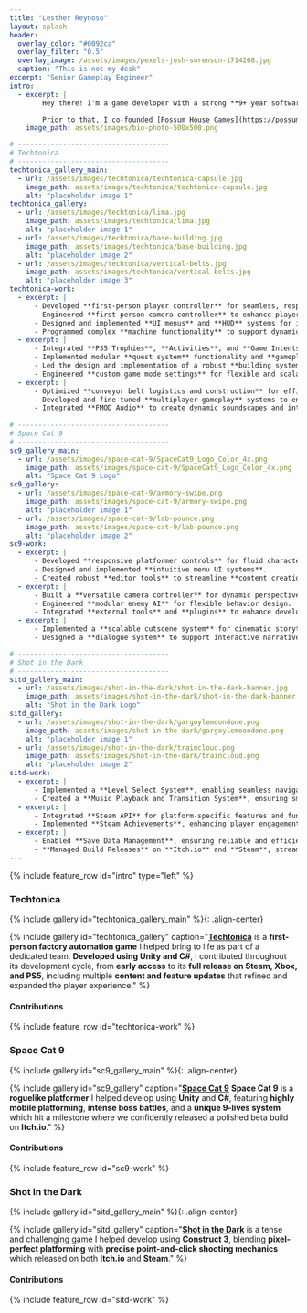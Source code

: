 ```yaml
---
title: "Lesther Reynoso"
layout: splash
header:
  overlay_color: "#0092ca"
  overlay_filter: "0.5"
  overlay_image: /assets/images/pexels-josh-sorenson-1714208.jpg
  caption: "This is not my desk"
excerpt: "Senior Gameplay Engineer"
intro: 
  - excerpt: |
        Hey there! I'm a game developer with a strong **9+ year software engineering** background. Recently a **Gameplay Engineer** at Fire Hose Games working on [Techtonica](https://store.steampowered.com/app/1457320/Techtonica/) gaining experience as a versatile **generalist** specializing in **developing** and **optimizing** core **gameplay mechanics**, game **features**, and **development tools**. 

        Prior to that, I co-founded [Possum House Games](https://possumhousegames.com/) tackling **production**, **programming**, **business development**, **marketing** and other miscellaneous logistics as I **taught myself many aspects of game development** over the years. 
    image_path: assets/images/bio-photo-500x500.png

# -------------------------------------
# Techtonica
# -------------------------------------
techtonica_gallery_main:
  - url: /assets/images/techtonica/techtonica-capsule.jpg
    image_path: assets/images/techtonica/techtonica-capsule.jpg
    alt: "placeholder image 1"
techtonica_gallery:
  - url: /assets/images/techtonica/lima.jpg
    image_path: assets/images/techtonica/lima.jpg
    alt: "placeholder image 1"
  - url: /assets/images/techtonica/base-building.jpg
    image_path: assets/images/techtonica/base-building.jpg
    alt: "placeholder image 2"
  - url: /assets/images/techtonica/vertical-belts.jpg
    image_path: assets/images/techtonica/vertical-belts.jpg
    alt: "placeholder image 3"
techtonica-work:
  - excerpt: | 
      - Developed **first-person player controller** for seamless, responsive movement.
      - Engineered **first-person camera controller** to enhance player perspective and immersion.
      - Designed and implemented **UI menus** and **HUD** systems for intuitive player interaction.
      - Programmed complex **machine functionality** to support dynamic in-game interactions.
  - excerpt: | 
      - Integrated **PS5 Trophies**, **Activities**, and **Game Intents** to meet **platform certification standards**.
      - Implemented modular **quest system** functionality and **gameplay design tools** for content creators.
      - Led the design and implementation of a robust **building system** with **smart snapping UX** for precise and fluid **construction mechanics.**
      - Engineered **custom game mode settings** for flexible and scalable game modes.
  - excerpt: | 
      - Optimized **conveyor belt logistics and construction** for efficient automation and resource flow.
      - Developed and fine-tuned **multiplayer gameplay** systems to ensure smooth online experiences.
      - Integrated **FMOD Audio** to create dynamic soundscapes and interactive audio.
      
# -------------------------------------
# Space Cat 9
# -------------------------------------
sc9_gallery_main:
  - url: /assets/images/space-cat-9/SpaceCat9_Logo_Color_4x.png
    image_path: assets/images/space-cat-9/SpaceCat9_Logo_Color_4x.png
    alt: "Space Cat 9 Logo"
sc9_gallery:
  - url: /assets/images/space-cat-9/armory-swipe.png
    image_path: assets/images/space-cat-9/armory-swipe.png
    alt: "placeholder image 1"
  - url: /assets/images/space-cat-9/lab-pounce.png
    image_path: assets/images/space-cat-9/lab-pounce.png
    alt: "placeholder image 2"
sc9-work:
  - excerpt: | 
      - Developed **responsive platformer controls** for fluid character movement.
      - Designed and implemented **intuitive menu UI systems**.
      - Created robust **editor tools** to streamline **content creation**.
  - excerpt: |       
      - Built a **versatile camera controller** for dynamic perspectives.
      - Engineered **modular enemy AI** for flexible behavior design.
      - Integrated **external tools** and **plugins** to enhance development workflows.
  - excerpt: |
      - Implemented a **scalable cutscene system** for cinematic storytelling.
      - Designed a **dialogue system** to support interactive narrative experiences.

# -------------------------------------
# Shot in the Dark
# -------------------------------------
sitd_gallery_main:
  - url: /assets/images/shot-in-the-dark/shot-in-the-dark-banner.jpg
    image_path: assets/images/shot-in-the-dark/shot-in-the-dark-banner.jpg
    alt: "Shot in the Dark Logo"
sitd_gallery:
  - url: /assets/images/shot-in-the-dark/gargoylemoondone.png
    image_path: assets/images/shot-in-the-dark/gargoylemoondone.png
    alt: "placeholder image 1"
  - url: /assets/images/shot-in-the-dark/traincloud.png
    image_path: assets/images/shot-in-the-dark/traincloud.png
    alt: "placeholder image 2"
sitd-work:
  - excerpt: | 
      - Implemented a **Level Select System**, enabling seamless navigation between levels.
      - Created a **Music Playback and Transition System**, ensuring smooth audio transitions during gameplay.
  - excerpt: |       
      - Integrated **Steam API** for platform-specific features and functionality.
      - Implemented **Steam Achievements**, enhancing player engagement and progression tracking.
  - excerpt: |
      - Enabled **Save Data Management**, ensuring reliable and efficient game state preservation.
      - **Managed Build Releases** on **Itch.io** and **Steam**, streamlining the deployment process for multiple platforms.
---
```


{% include feature_row id="intro" type="left" %}

<!-- ===================================================== -->
<!-- ==================== Techtonica  ==================== -->
<!-- ===================================================== -->

### Techtonica
{% include gallery id="techtonica_gallery_main" %}{: .align-center}

<!-- As a **gameplay engineer**, I contributed to the game's success by **implementing gameplay features** and **rapidly prototyping design concepts** for evaluation. I polished and refined approved designs for production, ensuring high-quality gameplay experiences. 

Additionally, I developed **internal tools** to streamline workflows for other disciplines, fostering cross-team collaboration and efficiency. By **iterating on released features** based on **player feedback**, I helped to enhance the game through **subsequent updates**. My efforts supported the project from **early access** through multiple **content and feature updates**, culminating in its **1.0 release** on **Steam**, **Xbox**, and **PS5**. -->

{% include gallery id="techtonica_gallery" caption="**[Techtonica](https://store.steampowered.com/app/1457320/Techtonica/)** is a **first-person factory automation game** I helped bring to life as part of a dedicated team. **Developed using Unity and C#**, I contributed throughout its development cycle, from **early access** to its **full release on Steam, Xbox, and PS5**, including multiple **content and feature updates** that refined and expanded the player experience." %}

#### Contributions
{% include feature_row id="techtonica-work" %}

<!-- ===================================================== -->
<!-- ==================== Space Cat 9 ==================== -->
<!-- ===================================================== -->

### Space Cat 9
{% include gallery id="sc9_gallery_main" %}{: .align-center}

<!-- I initially joined the project on a short-term contract, but my dedication to its development and **passion for gameplay** engineering made it impossible to step away before achieving its full potential. 

Leveraging skills in **systems design**, **core mechanics programming**, and **iterative problem-solving**, I collaborated closely with the team to refine gameplay systems and ensure smooth player interaction. 

After a brief pause in development, we resumed work, focusing on **optimizing performance**, **balancing mechanics**, and **enhancing player experience**. Through extensive **iteration**, **debugging**, and **feature implementation**, we reached a milestone where we confidently released a polished beta build to the public. -->

{% include gallery id="sc9_gallery" caption="**[Space Cat 9](https://possumhousegames.com/space_cat_nine/)** **Space Cat 9** is a **roguelike platformer** I helped develop using **Unity** and **C#**, featuring **highly mobile platforming**, **intense boss battles**, and a **unique 9-lives system** which hit a milestone where we confidently released a polished beta build on **Itch.io**." %}

#### Contributions
{% include feature_row id="sc9-work" %}

<!-- ========================================================== -->
<!-- ==================== Shot in the Dark ==================== -->
<!-- ========================================================== -->

### Shot in the Dark
{% include gallery id="sitd_gallery_main" %}{: .align-center}

<!-- Brought on as a contractor to **implement missing game systems** and **optimize performance**, I extended my role to oversee the **Steam API integration**, as well as **build generation** and **platform configuration** for Steam.

Shortly afterwards, my business partner and I **co-founded Possum House Games**, creating a platform to release **Shot in the Dark** along with our past and future projects. -->

{% include gallery id="sitd_gallery" caption="**[Shot in the Dark](https://possumhousegames.com/shot_in_the_dark/)** is a tense and challenging game I helped develop using **Construct 3**, blending **pixel-perfect platforming** with **precise point-and-click shooting mechanics** which released on both **Itch.io** and **Steam**." %}

#### Contributions
{% include feature_row id="sitd-work" %}